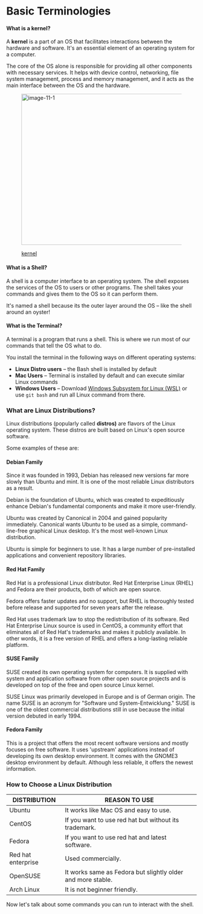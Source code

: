 # Basic Terminologies

#### What is a kernel? <a href="#what-is-a-kernel" id="what-is-a-kernel"></a>

A **kernel** is a part of an OS that facilitates interactions between the hardware and software. It's an essential element of an operating system for a computer.

The core of the OS alone is responsible for providing all other components with necessary services. It helps with device control, networking, file system management, process and memory management, and it acts as the main interface between the OS and the hardware.

<figure><img src="https://www.freecodecamp.org/news/content/images/2022/09/image-11-1.png" alt="image-11-1" height="400" width="600"><figcaption><p><a href="https://d1m75rqqgidzqn.cloudfront.net/wp-data/2022/08/04135248/image-11.png">kernel</a></p></figcaption></figure>

#### What is a Shell? <a href="#what-is-a-shell" id="what-is-a-shell"></a>

A shell is a computer interface to an operating system. The shell exposes the services of the OS to users or other programs. The shell takes your commands and gives them to the OS so it can perform them.

It's named a shell because its the outer layer around the OS – like the shell around an oyster!

#### What is the Terminal? <a href="#what-is-the-terminal" id="what-is-the-terminal"></a>

A terminal is a program that runs a shell. This is where we run most of our commands that tell the OS what to do.

You install the terminal in the following ways on different operating systems:

* **Linux Distro users** – the Bash shell is installed by default
* **Mac Users** – Terminal is installed by default and can execute similar Linux commands
* **Windows Users** – Download [Windows Subsystem for Linux (WSL)](https://www.freecodecamp.org/news/how-to-install-wsl2-windows-subsystem-for-linux-2-on-windows-10/) or use `git bash` and run all Linux command from there.

### What are Linux Distributions? <a href="#what-are-linux-distributions" id="what-are-linux-distributions"></a>

Linux distributions (popularly called **distros)** are flavors of the Linux operating system. These distros are built based on Linux's open source software.

Some examples of these are:

#### Debian Family <a href="#debian-family" id="debian-family"></a>

Since it was founded in 1993, Debian has released new versions far more slowly than Ubuntu and mint. It is one of the most reliable Linux distributors as a result.

Debian is the foundation of Ubuntu, which was created to expeditiously enhance Debian's fundamental components and make it more user-friendly.

Ubuntu was created by Canonical in 2004 and gained popularity immediately. Canonical wants Ubuntu to be used as a simple, command-line-free graphical Linux desktop. It's the most well-known Linux distribution.

Ubuntu is simple for beginners to use. It has a large number of pre-installed applications and convenient repository libraries.

#### Red Hat Family <a href="#red-hat-family" id="red-hat-family"></a>

Red Hat is a professional Linux distributor. Red Hat Enterprise Linux (RHEL) and Fedora are their products, both of which are open source.

Fedora offers faster updates and no support, but RHEL is thoroughly tested before release and supported for seven years after the release.

Red Hat uses trademark law to stop the redistribution of its software. Red Hat Enterprise Linux source is used in CentOS, a community effort that eliminates all of Red Hat's trademarks and makes it publicly available. In other words, it is a free version of RHEL and offers a long-lasting reliable platform.

#### SUSE Family <a href="#suse-family" id="suse-family"></a>

SUSE created its own operating system for computers. It is supplied with system and application software from other open source projects and is developed on top of the free and open source Linux kernel.

SUSE Linux was primarily developed in Europe and is of German origin. The name SUSE is an acronym for "Software und System-Entwicklung." SUSE is one of the oldest commercial distributions still in use because the initial version debuted in early 1994.

#### Fedora Family <a href="#fedora-family" id="fedora-family"></a>

This is a project that offers the most recent software versions and mostly focuses on free software. It uses 'upstream' applications instead of developing its own desktop environment. It comes with the GNOME3 desktop environment by default. Although less reliable, it offers the newest information.

### How to Choose a Linux Distribution <a href="#how-to-choose-a-linux-distribution" id="how-to-choose-a-linux-distribution"></a>

| DISTRIBUTION       | REASON TO USE                                               |
| ------------------ | ----------------------------------------------------------- |
| Ubuntu             | It works like Mac OS and easy to use.                       |
| CentOS             | If you want to use red hat but without its trademark.       |
| Fedora             | If you want to use red hat and latest software.             |
| Red hat enterprise | Used commercially.                                          |
| OpenSUSE           | It works same as Fedora but slightly older and more stable. |
| Arch Linux         | It is not beginner friendly.                                |

Now let's talk about some commands you can run to interact with the shell.
